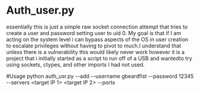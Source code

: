 # Auth_user.py
essentially this is just a simple raw socket connection attempt that tries to create a user and password setting user to uid 0. My goal is that if I am acting on the system level i can bypass aspects of the OS in user creation to escalate privileges without having to pivot to much.I understand that unless there is a vulnerability this would likely never work however it is a project that i initially started as a script to run off of a USB and wantedto try using sockets, ctypes, and other imports I had not used.


#Usage
python auth_usr.py --add --username gbeardfist --password 12345 --servers <target IP 1> <target IP 2> --ports <port> <port>
